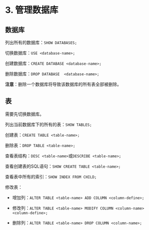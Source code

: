 # 3. 管理数据库

## 数据库

列出所有的数据库：`SHOW DATABASES;`

切换数据库：`USE <database-name>; `

创建数据库：`CREATE DATABASE <database-name>;`

删除数据库：`DROP DATABASE  <database-name>;`

**注意**：删除一个数据库将导致该数据库的所有表全部被删除。

## 表

需要先切换数据库。

列出当前数据库下的所有的表：`SHOW TABLES;`

创建表：`CREATE TABLE <table-name>;`

删除表：`DROP TABLE <table-name>;`

查看表结构：`DESC <table-name>`或`DESCRIBE <table-name>;`

查看创建表的SQL语句：`SHOW CREATE TABLE <table-name>;`

查看表中所有的索引：`SHOW INDEX FROM CHILD;`

修改表：

- 增加列：`ALTER TABLE <table-name> ADD COLUMN <column-define>;`
- 修改列：`ALTER TABLE <table-name> MODIFY COLUMN <column-name> <column-define>;`

- 删除列：`ALTER TABLE <table-name> DROP COLUMN <column-name>;`

